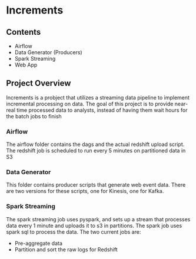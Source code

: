 # Increments

## Contents

* Airflow
* Data Generator (Producers)
* Spark Streaming
* Web App

## Project Overview

Increments is a probject that utilizes a streaming data pipeline to implement incremental processing on data. The goal of this project is to provide near-real time processed data to analysts, instead of having them wait hours for the batch jobs to finish

### Airflow

The airflow folder contains the dags and the actual redshift upload script. The redshift job is scheduled to run every 5 minutes on partitioned data in S3

### Data Generator

This folder contains producer scripts that generate web event data. There are two versions for these scripts, one for Kinesis, one for Kafka.

### Spark Streaming

The spark streaming job uses pyspark, and sets up a stream that processes data every 1 minute and uploads it to s3 in partitions. The spark job uses spark sql to process the data.
The two current jobs are:
* Pre-aggregate data
* Partition and sort the raw logs for Redshift

